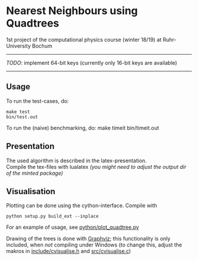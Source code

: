 # Nearest Neighbours using Quadtrees
1st project of the computational physics course (winter 18/19) at
Ruhr-University Bochum

---

_TODO_: implement 64-bit keys (currently only 16-bit keys are available)

---


## Usage
To run the test-cases, do:

    make test
    bin/test.out

To run the (naive) benchmarking, do:
    make timeit
    bin/timeit.out


## Presentation
The used algorithm is described in the latex-presentation.  
Compile the tex-files with lualatex _(you might need to adjust the output dir of
the minted package)_  

## Visualisation
Plotting can be done using the cython-interface. Compile with

    python setup.py build_ext --inplace

For an example of usage, see
[python/plot_quadtree.py](https://github.com/jerluebke/cp_project_1/blob/master/python/plot_quadtree.py)

Drawing of the trees is done with [Graphviz](https://graphviz.gitlab.io/); this
functionality is only included, when _not_ compiling under Windows (to change
this, adjust the makros in
[include/cvisualise.h](https://github.com/jerluebke/cp_project_1/blob/master/include/cvisualise.h)
and
[src/cvisualise.c](https://github.com/jerluebke/cp_project_1/blob/master/src/cvisualise.c))
